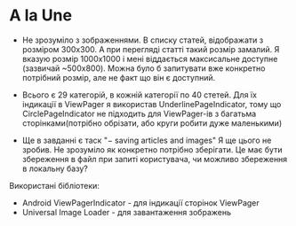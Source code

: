 # A la Une

- Не зрозуміло з зображеннями. В списку статей, відображати з розміром 300х300. А при перегляді статті такий розмір замалий. Я вказую розмір 1000х1000 і мені віддається максисальне доступне (зазвичай ~500x800). Можна було б запитувати вже конкретно потрібний розмір, але не факт що він є доступний.

- Всього є 29 категорій, в кожній категорії по 40 стетей. Для їх індикації в ViewPager я використав UnderlinePageIndicator, тому що CirclePageIndicator не підходить для ViewPager-ів з багатьма сторінками(потрібно обрізати, або круги робити дуже маленькими)

- Ще в завданні є таск "− saving articles and images" Я ще цього не зробив. Не зрозуміло як конкретно потрібно зберігати. Це має бути збереження в файл при запиті користувача, чи можливо збереження в локальну базу?

Використані бібліотеки:
 - Android ViewPagerIndicator - для індикації сторінок ViewPager
 - Universal Image Loader - для завантаження зображень

